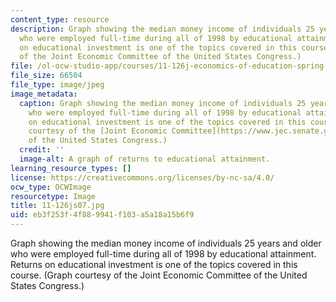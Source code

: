 ```yaml
---
content_type: resource
description: Graph showing the median money income of individuals 25 years and older
  who were employed full-time during all of 1998 by educational attainment. Returns
  on educational investment is one of the topics covered in this course. (Graph courtesy
  of the Joint Economic Committee of the United States Congress.)
file: /ol-ocw-studio-app/courses/11-126j-economics-of-education-spring-2007/eb3f253f4f889941f103a5a18a15b6f9_11-126js07.jpg
file_size: 66504
file_type: image/jpeg
image_metadata:
  caption: Graph showing the median money income of individuals 25 years and older
    who were employed full-time during all of 1998 by educational attainment. Returns
    on educational investment is one of the topics covered in this course. (Graph
    courtesy of the [Joint Economic Committee](https://www.jec.senate.gov/public/)
    of the United States Congress.)
  credit: ''
  image-alt: A graph of returns to educational attainment.
learning_resource_types: []
license: https://creativecommons.org/licenses/by-nc-sa/4.0/
ocw_type: OCWImage
resourcetype: Image
title: 11-126js07.jpg
uid: eb3f253f-4f88-9941-f103-a5a18a15b6f9
---
```

Graph showing the median money income of individuals 25 years and older who were employed full-time during all of 1998 by educational attainment. Returns on educational investment is one of the topics covered in this course. (Graph courtesy of the Joint Economic Committee of the United States Congress.)